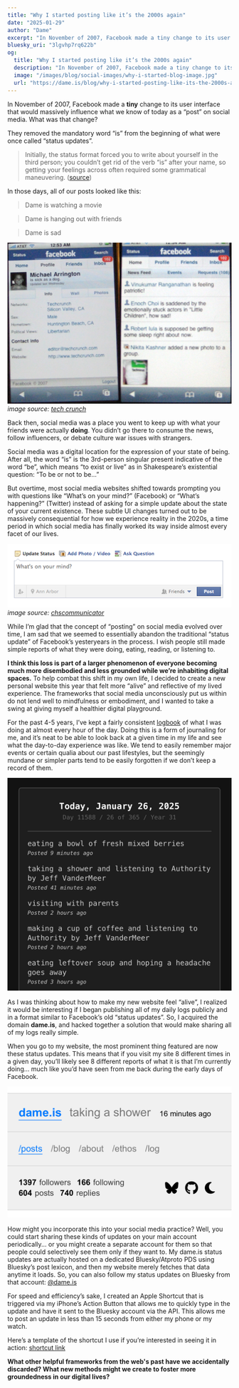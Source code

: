 ```yaml
---
title: "Why I started posting like it’s the 2000s again"
date: "2025-01-29"
author: "Dame"
excerpt: "In November of 2007, Facebook made a tiny change to its user interface that would massively influence what we know of today as a “post” on social media. What was that change?"
bluesky_uri: "3lgvhp7rq622b"
og:
  title: "Why I started posting like it’s the 2000s again"
  description: "In November of 2007, Facebook made a tiny change to its user interface that would massively influence what we know of today as a “post” on social media. What was that change?"
  image: "/images/blog/social-images/why-i-started-blog-image.jpg"
  url: "https://dame.is/blog/why-i-started-posting-like-its-the-2000s-again"
---
```


In November of 2007, Facebook made a **tiny** change to its user interface that would massively influence what we know of today as a “post” on social media. What was that change?

They removed the mandatory word “is” from the beginning of what were once called “status updates”.

> Initially, the status format forced you to write about yourself in the third person; you couldn’t get rid of the verb “is” after your name, so getting your feelings across often required some grammatical maneuvering. ([source](https://www.the-independent.com/life-style/facebook-status-post-evolution-anniversary-b2489534.html))

In those days, all of our posts looked like this:

> Dame is watching a movie

> Dame is hanging out with friends

> Dame is sad

![An old screenshot of Facebook mobile from 2007 that shows how status updates use to look](/images/blog/2007-facebook-status-updates.jpg "2007 facebook status updates")
*image source: [tech crunch](https://techcrunch.com/2007/08/15/facebook-iphone-ultrahype/)*

Back then, social media was a place you went to keep up with what your friends were actually **doing**. You didn’t go there to consume the news, follow influencers, or debate culture war issues with strangers.

Social media was a digital location for the expression of your state of being. After all, the word “is” is the 3rd-person singular present indicative of the word “be”, which means “to exist or live” as in Shakespeare’s existential question: “To be or not to be...”

But overtime, most social media websites shifted towards prompting you with questions like “What’s on your mind?” (Facebook) or “What’s happening?” (Twitter) instead of asking for a simple update about the state of your current existence. These subtle UI changes turned out to be massively consequential for how we experience reality in the 2020s, a time period in which social media has finally worked its way inside almost every facet of our lives.

![An old screenshot of Facebook showing the newer "what's on your mind?" status prompt](/images/blog/facebook-new-status-prompt.png "new facebook status prompt")
*image source: [chscommunicator](https://chscommunicator.com/23672/features/2012/01/facebook-status-whats-the-point/)*

While I’m glad that the concept of “posting” on social media evolved over time, I am sad that we seemed to essentially abandon the traditional “status update” of Facebook’s yesteryears in the process. I wish people still made simple reports of what they were doing, eating, reading, or listening to. 

**I think this loss is part of a larger phenomenon of everyone becoming much more disembodied and less grounded while we’re inhabiting digital spaces.** To help combat this shift in my own life, I decided to create a new personal website this year that felt more “alive” and reflective of my lived experience. The frameworks that social media unconsciously put us within do not lend well to mindfulness or embodiment, and I wanted to take a swing at giving myself a healthier digital playground.

For the past 4-5 years, I’ve kept a fairly consistent [logbook](https://en.wikipedia.org/wiki/Logbook) of what I was doing at almost every hour of the day. Doing this is a form of journaling for me, and it’s neat to be able to look back at a given time in my life and see what the day-to-day experience was like. We tend to easily remember major events or certain qualia about our past lifestyles, but the seemingly mundane or simpler parts tend to be easily forgotten if we don’t keep a record of them.

![A screenshot of dame's logbook that shows various logs such as "eating a bowl of freshed mixed berries" and "visiting with parents"](/images/blog/dame-logbook-example.jpg "dame logbook example")

As I was thinking about how to make my new website feel “alive”, I realized it would be interesting if I began publishing all of my daily logs publicly and in a format similar to Facebook’s old “status updates”. So, I acquired the domain **dame.is**, and hacked together a solution that would make sharing all of my logs really simple. 

When you go to my website, the most prominent thing featured are now these status updates. This means that if you visit my site 8 different times in a given day, you’ll likely see 8 different reports of what it is that I’m currently doing... much like you’d have seen from me back during the early days of Facebook.

![A screenshot of the dame.is website navigation bar that says "dame is taking a shower as of 16 minutes ago](/images/blog/dame-is-website-example.jpg "dame.is website example")

How might you incorporate this into your social media practice? Well, you could start sharing these kinds of updates on your main account periodically... or you might create a separate account for them so that people could selectively see them only if they want to. My dame.is status updates are actually hosted on a dedicated Bluesky/Atproto PDS using Bluesky’s post lexicon, and then my website merely fetches that data anytime it loads. So, you can also follow my status updates on Bluesky from that account: [@dame.is](https://bsky.app/profile/did:plc:jucg4ddb2budmcy2pjo5fo2g)

For speed and efficiency’s sake, I created an Apple Shortcut that is triggered via my iPhone’s Action Button that allows me to quickly type in the update and have it sent to the Bluesky account via the API. This allows me to post an update in less than 15 seconds from either my phone or my watch.

Here’s a template of the shortcut I use if you’re interested in seeing it in action: [shortcut link](https://www.icloud.com/shortcuts/b21adf7035d14992941ef72855d9003a)

**What other helpful frameworks from the web's past have we accidentally discarded? What new methods might we create to foster more groundedness in our digital lives?**